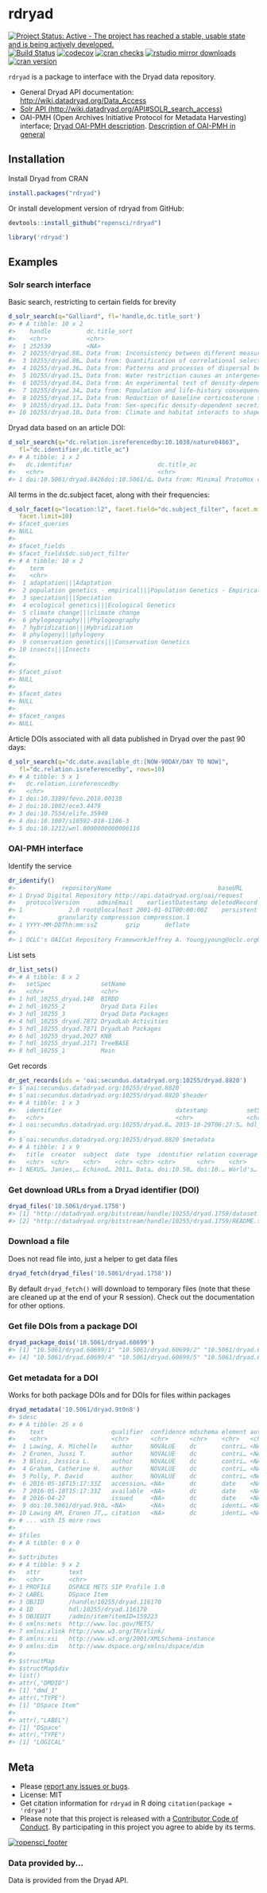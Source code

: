 rdryad
======



[![Project Status: Active - The project has reached a stable, usable state and is being actively developed.](http://www.repostatus.org/badges/latest/active.svg)](http://www.repostatus.org/#active)
[![Build Status](https://travis-ci.org/ropensci/rdryad.svg?branch=master)](https://travis-ci.org/ropensci/rdryad)
[![codecov](https://codecov.io/gh/ropensci/rdryad/branch/master/graph/badge.svg)](https://codecov.io/gh/ropensci/rdryad)
[![cran checks](https://cranchecks.info/badges/worst/rdryad)](https://cranchecks.info/pkgs/rdryad)
[![rstudio mirror downloads](https://cranlogs.r-pkg.org/badges/rdryad)](https://github.com/metacran/cranlogs.app)
[![cran version](https://www.r-pkg.org/badges/version/rdryad)](https://cran.r-project.org/package=rdryad)

`rdryad` is a package to interface with the Dryad data repository.

* General Dryad API documentation: http://wiki.datadryad.org/Data_Access
* [Solr API (http://wiki.datadryad.org/API#SOLR_search_access)](http://wiki.datadryad.org/API#SOLR_search_access)
* OAI-PMH (Open Archives Initiative Protocol for Metadata Harvesting) interface; [Dryad OAI-PMH description](http://wiki.datadryad.org/API#OAI-PMH). [Description of OAI-PMH in general](http://en.wikipedia.org/wiki/Open_Archives_Initiative_Protocol_for_Metadata_Harvesting)

## Installation

Install Dryad from CRAN


```r
install.packages("rdryad")
```

Or install development version of rdryad from GitHub:


```r
devtools::install_github("ropensci/rdryad")
```


```r
library('rdryad')
```

## Examples

### Solr search interface

Basic search, restricting to certain fields for brevity


```r
d_solr_search(q="Galliard", fl='handle,dc.title_sort')
#> # A tibble: 10 x 2
#>    handle          dc.title_sort                                          
#>    <chr>           <chr>                                                  
#>  1 252539          <NA>                                                   
#>  2 10255/dryad.88… Data from: Inconsistency between different measures of…
#>  3 10255/dryad.86… Data from: Quantification of correlational selection o…
#>  4 10255/dryad.36… Data from: Patterns and processes of dispersal behavio…
#>  5 10255/dryad.15… Data from: Water restriction causes an intergeneration…
#>  6 10255/dryad.84… Data from: An experimental test of density-dependent s…
#>  7 10255/dryad.34… Data from: Population and life-history consequences of…
#>  8 10255/dryad.17… Data from: Reduction of baseline corticosterone secret…
#>  9 10255/dryad.13… Data from: Sex-specific density-dependent secretion of…
#> 10 10255/dryad.10… Data from: Climate and habitat interacts to shape the …
```

Dryad data based on an article DOI:


```r
d_solr_search(q="dc.relation.isreferencedby:10.1038/nature04863",
   fl="dc.identifier,dc.title_ac")
#> # A tibble: 1 x 2
#>   dc.identifier                        dc.title_ac                        
#>   <chr>                                <chr>                              
#> 1 doi:10.5061/dryad.8426doi:10.5061/d… Data from: Minimal ProtoHox cluste…
```

All terms in the dc.subject facet, along with their frequencies:


```r
d_solr_facet(q="location:l2", facet.field="dc.subject_filter", facet.minCount=1,
   facet.limit=10)
#> $facet_queries
#> NULL
#> 
#> $facet_fields
#> $facet_fields$dc.subject_filter
#> # A tibble: 10 x 2
#>    term                                                              value
#>    <chr>                                                             <chr>
#>  1 adaptation|||Adaptation                                           809  
#>  2 population genetics - empirical|||Population Genetics - Empirical 594  
#>  3 speciation|||Speciation                                           493  
#>  4 ecological genetics|||Ecological Genetics                         394  
#>  5 climate change|||climate change                                   387  
#>  6 phylogeography|||Phylogeography                                   379  
#>  7 hybridization|||Hybridization                                     350  
#>  8 phylogeny|||phylogeny                                             316  
#>  9 conservation genetics|||Conservation Genetics                     304  
#> 10 insects|||Insects                                                 290  
#> 
#> 
#> $facet_pivot
#> NULL
#> 
#> $facet_dates
#> NULL
#> 
#> $facet_ranges
#> NULL
```

Article DOIs associated with all data published in Dryad over the past 90 days:


```r
d_solr_search(q="dc.date.available_dt:[NOW-90DAY/DAY TO NOW]",
   fl="dc.relation.isreferencedby", rows=10)
#> # A tibble: 5 x 1
#>   dc.relation.isreferencedby      
#>   <chr>                           
#> 1 doi:10.3389/fevo.2018.00138     
#> 2 doi:10.1002/ece3.4479           
#> 3 doi:10.7554/elife.35949         
#> 4 doi:10.1007/s10592-018-1106-3   
#> 5 doi:10.1212/wnl.0000000000006116
```

### OAI-PMH interface

Identify the service


```r
dr_identify()
#>             repositoryName                              baseURL
#> 1 Dryad Digital Repository http://api.datadryad.org/oai/request
#>   protocolVersion     adminEmail    earliestDatestamp deletedRecord
#> 1             2.0 root@localhost 2001-01-01T00:00:00Z    persistent
#>            granularity compression compression.1
#> 1 YYYY-MM-DDThh:mm:ssZ        gzip       deflate
#>                                                                                                                                                                 description
#> 1 OCLC's OAICat Repository FrameworkJeffrey A. Youngjyoung@oclc.orgOCLC1.5.48http://alcme.oclc.org/oaicat/oaicat_icon.gifhttp://www.oclc.org/research/software/oai/cat.shtm
```

List sets


```r
dr_list_sets()
#> # A tibble: 8 x 2
#>   setSpec              setName            
#>   <chr>                <chr>              
#> 1 hdl_10255_dryad.148  BIRDD              
#> 2 hdl_10255_2          Dryad Data Files   
#> 3 hdl_10255_3          Dryad Data Packages
#> 4 hdl_10255_dryad.7872 DryadLab Activities
#> 5 hdl_10255_dryad.7871 DryadLab Packages  
#> 6 hdl_10255_dryad.2027 KNB                
#> 7 hdl_10255_dryad.2171 TreeBASE           
#> 8 hdl_10255_1          Main
```

Get records


```r
dr_get_records(ids = 'oai:secundus.datadryad.org:10255/dryad.8820')
#> $`oai:secundus.datadryad.org:10255/dryad.8820`
#> $`oai:secundus.datadryad.org:10255/dryad.8820`$header
#> # A tibble: 1 x 3
#>   identifier                                datestamp           setSpec   
#>   <chr>                                     <chr>               <chr>     
#> 1 oai:secundus.datadryad.org:10255/dryad.8… 2015-10-29T06:27:5… hdl_10255…
#> 
#> $`oai:secundus.datadryad.org:10255/dryad.8820`$metadata
#> # A tibble: 1 x 9
#>   title  creator  subject  date  type  identifier relation coverage rights
#>   <chr>  <chr>    <chr>    <chr> <chr> <chr>      <chr>    <chr>    <chr> 
#> 1 NEXUS… Janies,… Echinod… 2011… Data… doi:10.50… doi:10.… World's… http:…
```

### Get download URLs from a Dryad identifier (DOI)


```r
dryad_files('10.5061/dryad.1758')
#> [1] "http://datadryad.org/bitstream/handle/10255/dryad.1759/dataset.csv?sequence=1"
#> [2] "http://datadryad.org/bitstream/handle/10255/dryad.1759/README.txt?sequence=2"
```

### Download a file

Does not read file into, just a helper to get data files


```r
dryad_fetch(dryad_files('10.5061/dryad.1758'))
```

By default `dryad_fetch()` will download to temporary files (note that these are cleaned up at the end of your R session). Check out the documentation for other options.

### Get file DOIs from a package DOI


```r
dryad_package_dois('10.5061/dryad.60699')
#> [1] "10.5061/dryad.60699/1" "10.5061/dryad.60699/2" "10.5061/dryad.60699/3"
#> [4] "10.5061/dryad.60699/4" "10.5061/dryad.60699/5" "10.5061/dryad.60699/6"
```

### Get metadata for a DOI

Works for both package DOIs and for DOIs for files within packages


```r
dryad_metadata('10.5061/dryad.9t0n8')
#> $desc
#> # A tibble: 25 x 6
#>    text                   qualifier  confidence mdschema element authority
#>    <chr>                  <chr>      <chr>      <chr>    <chr>   <chr>    
#>  1 Lawing, A. Michelle    author     NOVALUE    dc       contri… <NA>     
#>  2 Eronen, Jussi T.       author     NOVALUE    dc       contri… <NA>     
#>  3 Blois, Jessica L.      author     NOVALUE    dc       contri… <NA>     
#>  4 Graham, Catherine H.   author     NOVALUE    dc       contri… <NA>     
#>  5 Polly, P. David        author     NOVALUE    dc       contri… <NA>     
#>  6 2016-05-18T15:17:33Z   accession… <NA>       dc       date    <NA>     
#>  7 2016-05-18T15:17:33Z   available  <NA>       dc       date    <NA>     
#>  8 2016-04-27             issued     <NA>       dc       date    <NA>     
#>  9 doi:10.5061/dryad.9t0… <NA>       <NA>       dc       identi… <NA>     
#> 10 Lawing AM, Eronen JT,… citation   <NA>       dc       identi… <NA>     
#> # ... with 15 more rows
#> 
#> $files
#> # A tibble: 0 x 0
#> 
#> $attributes
#> # A tibble: 9 x 2
#>   attr        text                                     
#>   <chr>       <chr>                                    
#> 1 PROFILE     DSPACE METS SIP Profile 1.0              
#> 2 LABEL       DSpace Item                              
#> 3 OBJID       /handle/10255/dryad.116170               
#> 4 ID          hdl:10255/dryad.116170                   
#> 5 OBJEDIT     /admin/item?itemID=159223                
#> 6 xmlns:mets  http://www.loc.gov/METS/                 
#> 7 xmlns:xlink http://www.w3.org/TR/xlink/              
#> 8 xmlns:xsi   http://www.w3.org/2001/XMLSchema-instance
#> 9 xmlns:dim   http://www.dspace.org/xmlns/dspace/dim   
#> 
#> $structMap
#> $structMap$div
#> list()
#> attr(,"DMDID")
#> [1] "dmd_1"
#> attr(,"TYPE")
#> [1] "DSpace Item"
#> 
#> attr(,"LABEL")
#> [1] "DSpace"
#> attr(,"TYPE")
#> [1] "LOGICAL"
```

## Meta

* Please [report any issues or bugs](https://github.com/ropensci/rdryad/issues).
* License: MIT
* Get citation information for `rdryad` in R doing `citation(package = 'rdryad')`
* Please note that this project is released with a [Contributor Code of Conduct][coc]. By participating in this project you agree to abide by its terms.

[![ropensci_footer](https://ropensci.org/public_images/github_footer.png)](https://ropensci.org)

### Data provided by...

Data is provided from the Dryad API.

[coc]: https://github.com/ropensci/rdryad/blob/master/CODE_OF_CONDUCT.md
